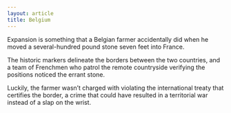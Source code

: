 ```yaml
---
layout: article
title: Belgium
---
```

Expansion is something that a Belgian farmer accidentally did when he moved a several-hundred pound stone seven feet into France.

The historic markers delineate the borders between the two countries, and a team of Frenchmen who patrol the remote countryside verifying the positions noticed the errant stone.

Luckily, the farmer wasn’t charged with violating the international treaty that certifies the border, a crime that could have resulted in a territorial war instead of a slap on the wrist.